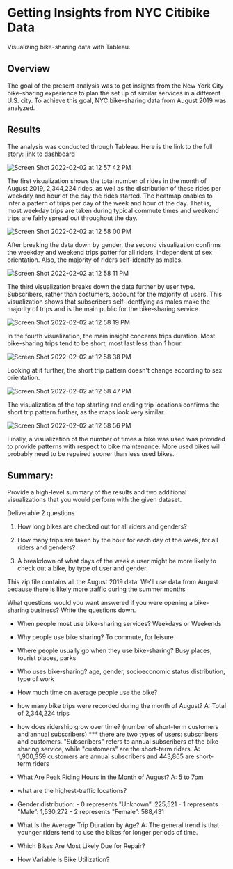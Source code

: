 # Getting Insights from NYC Citibike Data
Visualizing bike-sharing data with Tableau.

## Overview
The goal of the present analysis was to get insights from the New York City bike-sharing experience to plan the set up of similar services in a different U.S. city. To achieve this goal, NYC bike-sharing data from August 2019 was analyzed.

## Results
The analysis was conducted through Tableau. Here is the link to the full story: [link to dashboard](https://public.tableau.com/views/LineGraphs_Heatmaps/BikeSharingOverview?:language=en-US&publish=yes&:display_count=n&:origin=viz_share_link)


![Screen Shot 2022-02-02 at 12 57 42 PM](https://user-images.githubusercontent.com/89421440/152238840-e2cff45b-29de-46ec-ba7c-30410f30accf.png)


The first visualization shows the total number of rides in the month of August 2019, 2,344,224 rides, as well as the distribution of these rides per weekday and hour of the day the rides started. The heatmap enables to infer a pattern of trips per day of the week and hour of the day. That is, most weekday trips are taken during typical commute times and weekend trips are fairly spread out throughout the day.


![Screen Shot 2022-02-02 at 12 58 00 PM](https://user-images.githubusercontent.com/89421440/152238929-6fc74a1c-4291-4660-a6e1-e99dda8f8653.png)

 
After breaking the data down by gender, the second visualization confirms the weekday and weekend trips patter for all riders, independent of sex orientation. Also, the majority of riders self-identify as males.


![Screen Shot 2022-02-02 at 12 58 11 PM](https://user-images.githubusercontent.com/89421440/152239381-77f91d16-684b-4d7d-a434-76c7cbd70d42.png)


The third visualization breaks down the data further by user type. Subscribers, rather than costumers, account for the majority of users. This visualization shows that subscribers self-identfying as males make the majority of trips and is the main public for the bike-sharing service.


![Screen Shot 2022-02-02 at 12 58 19 PM](https://user-images.githubusercontent.com/89421440/152240364-378c3f0c-0259-4dc6-8f7b-451233962697.png)


In the fourth visualization, the main insight concerns trips duration. Most bike-sharing trips tend to be short, most last less than 1 hour.


![Screen Shot 2022-02-02 at 12 58 38 PM](https://user-images.githubusercontent.com/89421440/152240397-2f8f9ff3-735b-4306-a857-6cf650ac390b.png)


Looking at it further, the short trip pattern doesn't change according to sex orientation.


![Screen Shot 2022-02-02 at 12 58 47 PM](https://user-images.githubusercontent.com/89421440/152240612-a3b1ba14-0c38-4ea2-89a4-72cfbc3a930f.png)


The visualization of the top starting and ending trip locations confirms the short trip pattern further, as the maps look very similar.


![Screen Shot 2022-02-02 at 12 58 56 PM](https://user-images.githubusercontent.com/89421440/152240787-3d9dcf37-5621-475e-abb8-6389ac6016b9.png)


Finally, a visualization of the number of times a bike was used was provided to provide patterns with respect to bike maintenance. More used bikes will probably need to be repaired sooner than less used bikes.


## Summary:
Provide a high-level summary of the results and two additional visualizations that you would perform with the given dataset.






Deliverable 2 questions

1) How long bikes are checked out for all riders and genders?




2) How many trips are taken by the hour for each day of the week, for all riders and genders?




3) A breakdown of what days of the week a user might be more likely to check out a bike, by type of user and gender.





This zip file contains all the August 2019 data. We'll use data from August because there is likely more traffic during the summer months

What questions would you want answered if you were opening a bike-sharing business? Write the questions down.
- When people most use bike-sharing services? Weekdays or Weekends
- Why people use bike sharing? To commute, for leisure
- Where people usually go when they use bike-sharing? Busy places, tourist places, parks 
- Who uses bike-sharing? age, gender, socioeconomic status distribution, type of work
- How much time on average people use the bike?


- how many bike trips were recorded during the month of August?
A: Total of 2,344,224 trips
- how does ridership grow over time? (number of short-term customers and annual subscribers)
*** there are two types of users: subscribers and customers. "Subscribers" refers to annual subscribers of the bike-sharing service, while "customers" are the short-term riders.
A: 1,900,359 customers are annual subscribers and 443,865 are short-term riders
- What Are Peak Riding Hours in the Month of August?
A: 5 to 7pm
- what are the highest-traffic locations?
- Gender distribution:
		- 0 represents "Unknown”: 225,521
		- 1 represents "Male”: 1,530,272
		- 2 represents "Female”: 588,431
- What Is the Average Trip Duration by Age?
A: The general trend is that younger riders tend to use the bikes for longer periods of time.
- Which Bikes Are Most Likely Due for Repair?
- How Variable Is Bike Utilization?
